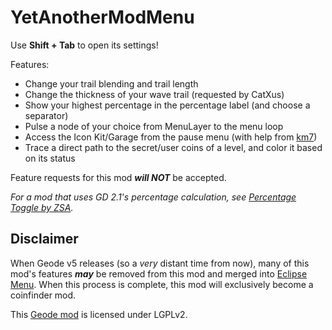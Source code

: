 # YetAnotherModMenu
Use **Shift + Tab** to open its settings!

Features:
- Change your trail blending and trail length
- Change the thickness of your wave trail <c-00FFFF>(requested by CatXus)</c>
- Show your highest percentage in the percentage label (and choose a separator)
- Pulse a node of your choice from MenuLayer to the menu loop
- Access the Icon Kit/Garage from the pause menu (with help from [km7](https://github.com/Kingminer7))
- Trace a direct path to the secret/user coins of a level, and color it based on its status

<cy>Feature requests for this mod</c> ***<c-ff0000>will NOT</c>*** <cy>be accepted.</c>

<c-888888>*For a mod that uses GD 2.1's percentage calculation, see [Percentage Toggle by ZSA](mod:zsa.percentage-toggle).*</c>

## Disclaimer

When Geode v5 releases (so a *very* distant time from now), many of this mod's features ***_<c-FF0000>may</c>_*** be removed from this mod and merged into [Eclipse Menu](mod:eclipse.eclipse-menu). When this process is complete, this mod will exclusively become a <c-FFD700>coinfinder mod</c>.

This [Geode mod](https://geode-sdk.org) is licensed under LGPLv2.